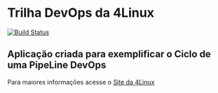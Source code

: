# Trilha DevOps da 4Linux

<!-- Altere a Flag abaixo com sua URL do Travis -->
[![Build Status](https://travis-ci.com/vitorfranklin/DevOpsLab-HelloWorld.svg?branch=master)](https://travis-ci.com/vitorfranklin/DevOpsLab-HelloWorld)

## Aplicação criada para exemplificar o Ciclo de uma PipeLine DevOps


Para maiores informações acesse o [Site da 4Linux](https://www.4linux.com.br/cursos/devops)
